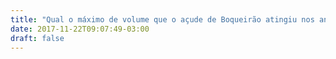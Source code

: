 ```yaml
---
title: "Qual o máximo de volume que o açude de Boqueirão atingiu nos anos de 1990 a 1999? "
date: 2017-11-22T09:07:49-03:00
draft: false
---
```


<!--more-->


<div id="vis" width=300></div>

<script src="https://cdnjs.cloudflare.com/ajax/libs/vega/3.0.7/vega.js"></script>
<script src="https://cdnjs.cloudflare.com/ajax/libs/vega-lite/2.0.1/vega-lite.js"></script>
<script src="https://cdnjs.cloudflare.com/ajax/libs/vega-embed/3.0.0-rc7/vega-embed.js"></script>
<script>
    const spec = {
    "$schema": "https://vega.github.io/schema/vega-lite/v2.json",
 "data": {
      "url":"https://api.insa.gov.br/reservatorios/12172/monitoramento",
      "format": {
          "type": "json",
          "property": "volumes",
          "parse": {"DataInformacao": "utc:'%d/%m/%Y'"}
      }
  },
  "mark": "bar",
  "width": 180,
 "transform": [
    {
      "filter": {
        "timeUnit": "year",
        "field": "DataInformacao",
        "range": [
          1990,
          1999
        ]
      }
    }

  ],
  
"encoding": {
  "x": {
    "timeUnit": "year",
    "field": "DataInformacao",
    "type": "temporal",
    "axis": {"title": "Anos"}
  },
  "y": {
    "aggregate": "mean",
    "field": "VolumePercentual",
    "type": "quantitative",
    "axis": {"title": "Média do volume (%)"}
  }
}

     };
  	vegaEmbed('#vis', spec).catch(console.warn);
</script>




